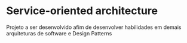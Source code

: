 # Service-oriented architecture
Projeto a ser desenvolvido afim de desenvolver habilidades em demais arquiteturas de software e Design Patterns 
